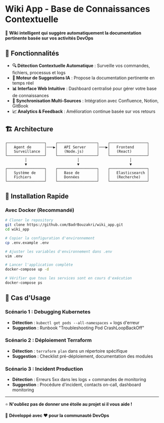 # Wiki App - Base de Connaissances Contextuelle

🧠 **Wiki intelligent qui suggère automatiquement la documentation pertinente basée sur vos activités DevOps**

## 🌟 Fonctionnalités

- **🔍 Détection Contextuelle Automatique** : Surveille vos commandes, fichiers, processus et logs
- **🤖 Moteur de Suggestions IA** : Propose la documentation pertinente en temps réel
- **📊 Interface Web Intuitive** : Dashboard centralisé pour gérer votre base de connaissances
- **🔄 Synchronisation Multi-Sources** : Intégration avec Confluence, Notion, GitBook
- **📈 Analytics & Feedback** : Amélioration continue basée sur vos retours

## 🏗️ Architecture

```
┌─────────────────┐    ┌──────────────────┐    ┌─────────────────┐
│   Agent de      │───▶│   API Server     │───▶│   Frontend      │
│   Surveillance  │    │   (Node.js)      │    │   (React)       │
└─────────────────┘    └──────────────────┘    └─────────────────┘
         │                       │                       │
         ▼                       ▼                       ▼
┌─────────────────┐    ┌──────────────────┐    ┌─────────────────┐
│   Système de    │    │   Base de        │    │   Elasticsearch │
│   Fichiers      │    │   Données        │    │   (Recherche)   │
└─────────────────┘    └──────────────────┘    └─────────────────┘
```

## 🚀 Installation Rapide

### Avec Docker (Recommandé)

```bash
# Cloner le repository
git clone https://github.com/BadrBouzakri/wiki_app.git
cd wiki_app

# Copier la configuration d'environnement
cp .env.example .env

# Ajuster les variables d'environnement dans .env
vim .env

# Lancer l'application complète
docker-compose up -d

# Vérifier que tous les services sont en cours d'exécution
docker-compose ps
```

## 🎯 Cas d'Usage

### Scénario 1 : Debugging Kubernetes
- **Détection** : `kubectl get pods --all-namespaces` + logs d'erreur
- **Suggestion** : Runbook "Troubleshooting Pod CrashLoopBackOff"

### Scénario 2 : Déploiement Terraform
- **Détection** : `terraform plan` dans un répertoire spécifique
- **Suggestion** : Checklist pré-déploiement, documentation des modules

### Scénario 3 : Incident Production
- **Détection** : Erreurs 5xx dans les logs + commandes de monitoring
- **Suggestion** : Procédure d'incident, contacts on-call, dashboard monitoring

---

⭐ **N'oubliez pas de donner une étoile au projet si il vous aide !**

🚀 **Développé avec ❤️ pour la communauté DevOps**